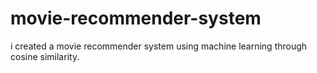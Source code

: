 # movie-recommender-system
i created a movie recommender system using machine learning through cosine similarity.
